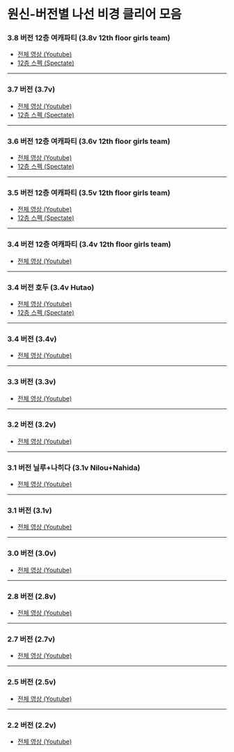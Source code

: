 # 원신-버전별 나선 비경 클리어 모음

### 3.8 버전 12층 여캐파티 (3.8v 12th floor girls team)
- [전체 영상 (Youtube)](https://youtu.be/UGI3EIVQ7O4) 
- [12층 스펙 (Spectate)](https://github.com/emboob/Genshin_Impact-Spiral_Abyss/blob/main/spectate/3.8v%20girls%20team/README.md)

<hr/>

### 3.7 버전 (3.7v)
- [전체 영상 (Youtube)](https://youtu.be/5k79S3CrO7Q) 
- [12층 스펙 (Spectate)](https://github.com/emboob/Genshin_Impact-Spiral_Abyss/blob/main/spectate/3.7v/README.md)

<hr/>

### 3.6 버전 12층 여캐파티 (3.6v 12th floor girls team)
- [전체 영상 (Youtube)](https://youtu.be/PQ93hbG7j9U) 
- [12층 스펙 (Spectate)](https://github.com/emboob/Genshin_Impact-Spiral_Abyss/blob/main/spectate/3.6v%20girls%20team/README.md)

<hr/>

### 3.5 버전 12층 여캐파티 (3.5v 12th floor girls team)
- [전체 영상 (Youtube)](https://youtu.be/ypP8h-zj7rg) 
- [12층 스펙 (Spectate)](https://github.com/emboob/Genshin_Impact-Spiral_Abyss/blob/main/spectate/3.5v%20girls%20team/README.md)

<hr/>

### 3.4 버전 12층 여캐파티 (3.4v 12th floor girls team)
- [전체 영상 (Youtube)](https://youtu.be/YAJZixseauI) 

<hr/>

### 3.4 버전 호두 (3.4v Hutao)
- [전체 영상 (Youtube)](https://youtu.be/nAC8XOvOMgk) 
- [12층 스펙 (Spectate)](https://github.com/emboob/Genshin_Impact-Spiral_Abyss/blob/main/spectate/3.4v%20Hutao/README.md)

<hr/>

### 3.4 버전 (3.4v)
- [전체 영상 (Youtube)](https://youtu.be/IfJ97Gn9XkY) 

<hr/>

### 3.3 버전 (3.3v)
- [전체 영상 (Youtube)](https://youtu.be/9arYq_yDP_U) 

<hr/>

### 3.2 버전 (3.2v)
- [전체 영상 (Youtube)](https://youtu.be/ie4qVrD2NwQ) 

<hr/>

### 3.1 버전 닐루+나히다 (3.1v Nilou+Nahida)
- [전체 영상 (Youtube)](https://youtu.be/j9JTRB9wh3g) 

<hr/>

### 3.1 버전 (3.1v)
- [전체 영상 (Youtube)](https://youtu.be/WZg68qYeChg) 

<hr/>

### 3.0 버전 (3.0v)
- [전체 영상 (Youtube)](https://youtu.be/jJdIi3BXds4) 

<hr/>

### 2.8 버전 (2.8v)
- [전체 영상 (Youtube)](https://youtu.be/oS94pqgqyMA) 

<hr/>

### 2.7 버전 (2.7v)
- [전체 영상 (Youtube)](https://youtu.be/8C5uCIhzqxg)

<hr/>

### 2.5 버전 (2.5v)
- [전체 영상 (Youtube)](https://youtu.be/VjgbLRPvFqM)

<hr/>

### 2.2 버전 (2.2v)
- [전체 영상 (Youtube)](https://youtu.be/Rr79B1ZcG-E)
